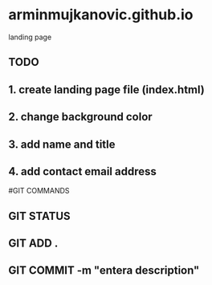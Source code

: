 # arminmujkanovic.github.io
landing page


## TODO
## 1. create landing page file (index.html)
## 2. change background color
## 3. add name and title
## 4. add contact email address

#GIT COMMANDS
## GIT STATUS
## GIT ADD .
## GIT COMMIT -m "entera description"
